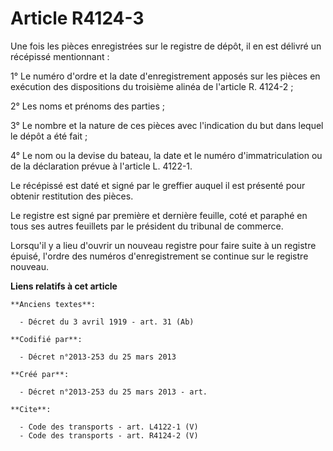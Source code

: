 # Article R4124-3

Une fois les pièces enregistrées sur le registre de dépôt, il en est délivré un récépissé mentionnant : 

1° Le numéro d'ordre et la date d'enregistrement apposés sur les pièces en exécution des dispositions du troisième alinéa de
l'article R. 4124-2 ; 

2° Les noms et prénoms des parties ; 

3° Le nombre et la nature de ces pièces avec l'indication du but dans lequel le dépôt a été fait ; 

4° Le nom ou la devise du bateau, la date et le numéro d'immatriculation ou de la déclaration prévue à l'article L. 4122-1. 

Le récépissé est daté et signé par le greffier auquel il est présenté pour obtenir restitution des pièces. 

Le registre est signé par première et dernière feuille, coté et paraphé en tous ses autres feuillets par le président du
tribunal de commerce. 

Lorsqu'il y a lieu d'ouvrir un nouveau registre pour faire suite à un registre épuisé, l'ordre des numéros d'enregistrement
se continue sur le registre nouveau.

**Liens relatifs à cet article**

	**Anciens textes**:

	  - Décret du 3 avril 1919 - art. 31 (Ab)

	**Codifié par**:

	  - Décret n°2013-253 du 25 mars 2013

	**Créé par**:

	  - Décret n°2013-253 du 25 mars 2013 - art.

	**Cite**:

	  - Code des transports - art. L4122-1 (V)
	  - Code des transports - art. R4124-2 (V)
